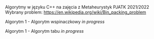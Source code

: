 Algorytmy w języku C++ na zajęcia z Metaheurystyk PJATK 2021/2022
Wybrany problem: https://en.wikipedia.org/wiki/Bin_packing_problem

Algorytm 1 - Algorytm wspinaczkowy *in progress*

Algorytm 1 - Algorytm tabu *in progress*
